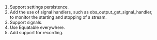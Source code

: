 1. Support settings persistence.
1. Add the use of signal handlers, such as obs_output_get_signal_handler, to monitor
the starting and stopping of a stream.
1. Support signals.
1. Use Equatable everywhere.
1. Add support for recording.
